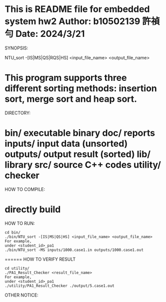 This is README file for embedded system hw2
Author: b10502139 許禎勻
Date: 2024/3/21
=====
SYNOPSIS:

NTU_sort -[IS|MS|QS|RQS|HS] <input_file_name> <output_file_name>

This program supports three different sorting methods: insertion sort, merge sort and heap sort.
=====
DIRECTORY:

bin/	  executable binary
doc/	  reports
inputs/   input data (unsorted)
outputs/  output result (sorted)
lib/	  library
src/ 	  source C++ codes
utility/  checker
======
HOW TO COMPILE:

directly build
======
HOW TO RUN:

	cd bin/
	./bin/NTU_sort -[IS|MS|QS|HS] <input_file_name> <output_file_name>
	For example,
	under <student_id>_pa1
	./bin/NTU_sort -MS inputs/1000.case1.in outputs/1000.case1.out
======
HOW TO VERIFY RESULT

    cd utility/
    ./PA1_Result_Checker <result_file_name>
	For example,
	under <student_id>_pa1
	./utility/PA1_Result_Checker ./output/5.case1.out

OTHER NOTICE:
